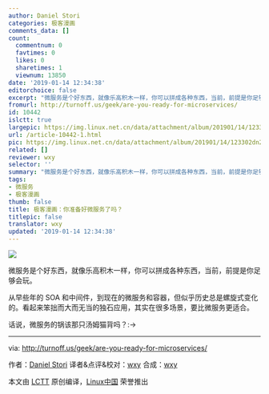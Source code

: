 ```yaml
---
author: Daniel Stori
categories: 极客漫画
comments_data: []
count:
  commentnum: 0
  favtimes: 0
  likes: 0
  sharetimes: 1
  viewnum: 13850
date: '2019-01-14 12:34:38'
editorchoice: false
excerpt: "微服务是个好东西，就像乐高积木一样，你可以拼成各种东西，当前，前提是你足够会玩。\r\n\r\n从早些年的 SOA 和中间件，到现在的微服务和容器，但似乎历史总是螺旋式变化的。看起来笨拙而大而无当的独石应用，其实在很多场景，要比微服务更适合。"
fromurl: http://turnoff.us/geek/are-you-ready-for-microservices/
id: 10442
islctt: true
largepic: https://img.linux.net.cn/data/attachment/album/201901/14/123302dn2g2zmgzr29g9tz.png.large.jpg
url: /article-10442-1.html
pic: https://img.linux.net.cn/data/attachment/album/201901/14/123302dn2g2zmgzr29g9tz.png.thumb.jpg
related: []
reviewer: wxy
selector: ''
summary: "微服务是个好东西，就像乐高积木一样，你可以拼成各种东西，当前，前提是你足够会玩。\r\n\r\n从早些年的 SOA 和中间件，到现在的微服务和容器，但似乎历史总是螺旋式变化的。看起来笨拙而大而无当的独石应用，其实在很多场景，要比微服务更适合。"
tags:
- 微服务
- 极客漫画
thumb: false
title: 极客漫画：你准备好微服务了吗？
titlepic: false
translator: wxy
updated: '2019-01-14 12:34:38'
---
```


![](/data/attachment/album/201901/14/123302dn2g2zmgzr29g9tz.png)


微服务是个好东西，就像乐高积木一样，你可以拼成各种东西，当前，前提是你足够会玩。


从早些年的 SOA 和中间件，到现在的微服务和容器，但似乎历史总是螺旋式变化的。看起来笨拙而大而无当的独石应用，其实在很多场景，要比微服务更适合。


话说，微服务的锅该那只汤姆猫背吗？:->




---


via: <http://turnoff.us/geek/are-you-ready-for-microservices/>


作者：[Daniel Stori](http://turnoff.us/about/) 译者&点评&校对：[wxy](https://github.com/wxy) 合成：[wxy](https://github.com/wxy) 


本文由 [LCTT](https://github.com/LCTT/TranslateProject) 原创编译，[Linux中国](https://linux.cn/) 荣誉推出